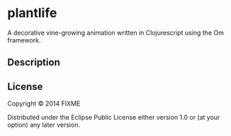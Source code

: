 # plantlife

A decorative vine-growing animation written in Clojurescript using the
Om framework.

## Description


## License

Copyright © 2014 FIXME

Distributed under the Eclipse Public License either version 1.0 or (at
your option) any later version.
